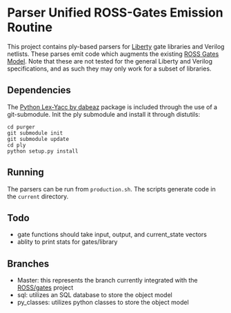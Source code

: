 # Parser Unified ROSS-Gates Emission Routine
  This project contains ply-based parsers for [Liberty](http://www.opensourceliberty.org/opensourceliberty.html) gate libraries and Verilog netlists.
  These parses emit code which augments the existing [ROSS Gates Model](http://github.com/gonsie/gates).
  Note that these are not tested for the general Liberty and Verilog specifications, and as such they may only work for a subset of libraries.

## Dependencies

   The [Python Lex-Yacc by dabeaz](https://github.com/dabeaz/ply) package is included through the use of a git-submodule.
   Init the ply submodule and install it through distutils:
   ```
   cd purger
   git submodule init
   git submodule update
   cd ply
   python setup.py install
   ```

## Running
   The parsers can be run from `production.sh`. The scripts generate code in the `current` directory.

## Todo
   - gate functions should take input, output, and current_state vectors
   - ablity to print stats for gates/library

## Branches
  - Master: this represents the branch currently integrated with the [ROSS/gates](https://github.com/gonsie/gates) project
  - sql: utilizes an SQL database to store the object model
  - py_classes: utilizes python classes to store the object model
